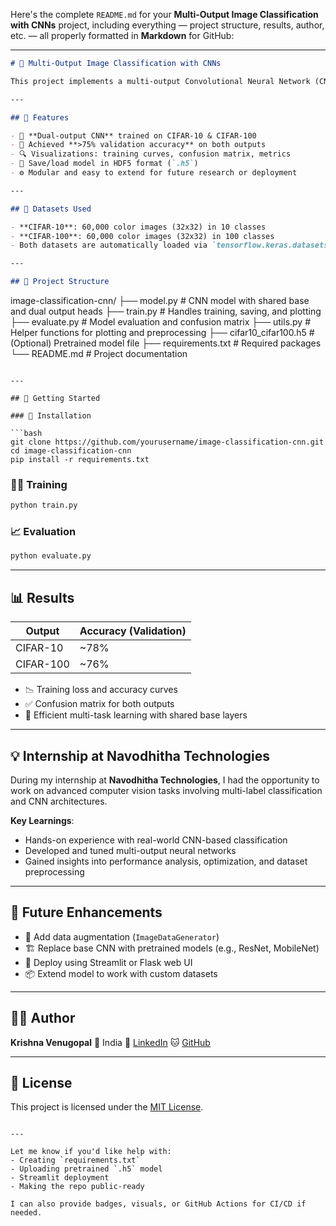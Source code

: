 Here's the complete `README.md` for your **Multi-Output Image Classification with CNNs** project, including everything — project structure, results, author, etc. — all properly formatted in **Markdown** for GitHub:

---

```markdown
# 🧠 Multi-Output Image Classification with CNNs

This project implements a multi-output Convolutional Neural Network (CNN) that simultaneously classifies images from the **CIFAR-10** and **CIFAR-100** datasets. Developed during my internship at **Navodhitha Technologies**, it focuses on multi-task learning in image classification.

---

## 📌 Features

- 🧠 **Dual-output CNN** trained on CIFAR-10 & CIFAR-100
- 🎯 Achieved **>75% validation accuracy** on both outputs
- 🔍 Visualizations: training curves, confusion matrix, metrics
- 💾 Save/load model in HDF5 format (`.h5`)
- ⚙️ Modular and easy to extend for future research or deployment

---

## 🧪 Datasets Used

- **CIFAR-10**: 60,000 color images (32x32) in 10 classes
- **CIFAR-100**: 60,000 color images (32x32) in 100 classes
- Both datasets are automatically loaded via `tensorflow.keras.datasets`.

---

## 📁 Project Structure

```

image-classification-cnn/
├── model.py             # CNN model with shared base and dual output heads
├── train.py             # Handles training, saving, and plotting
├── evaluate.py          # Model evaluation and confusion matrix
├── utils.py             # Helper functions for plotting and preprocessing
├── cifar10\_cifar100.h5  # (Optional) Pretrained model file
├── requirements.txt     # Required packages
└── README.md            # Project documentation

````

---

## 🚀 Getting Started

### 🔧 Installation

```bash
git clone https://github.com/yourusername/image-classification-cnn.git
cd image-classification-cnn
pip install -r requirements.txt
````

### 🏋️‍♂️ Training

```bash
python train.py
```

### 📈 Evaluation

```bash
python evaluate.py
```

---

## 📊 Results

| Output    | Accuracy (Validation) |
| --------- | --------------------- |
| CIFAR-10  | \~78%                 |
| CIFAR-100 | \~76%                 |

* 📉 Training loss and accuracy curves
* ✅ Confusion matrix for both outputs
* 🧠 Efficient multi-task learning with shared base layers

---

## 💡 Internship at Navodhitha Technologies

During my internship at **Navodhitha Technologies**, I had the opportunity to work on advanced computer vision tasks involving multi-label classification and CNN architectures.

**Key Learnings**:

* Hands-on experience with real-world CNN-based classification
* Developed and tuned multi-output neural networks
* Gained insights into performance analysis, optimization, and dataset preprocessing

---

## 📌 Future Enhancements

* 🔁 Add data augmentation (`ImageDataGenerator`)
* 🏗 Replace base CNN with pretrained models (e.g., ResNet, MobileNet)
* 📲 Deploy using Streamlit or Flask web UI
* 📦 Extend model to work with custom datasets

---

## 👨‍💻 Author

**Krishna Venugopal**
📍 India
🔗 [LinkedIn](https://linkedin.com/in/yourprofile)
🐱 [GitHub](https://github.com/yourusername)

---

## 📜 License

This project is licensed under the [MIT License](LICENSE).

```

---

Let me know if you'd like help with:
- Creating `requirements.txt`
- Uploading pretrained `.h5` model
- Streamlit deployment
- Making the repo public-ready

I can also provide badges, visuals, or GitHub Actions for CI/CD if needed.
```
